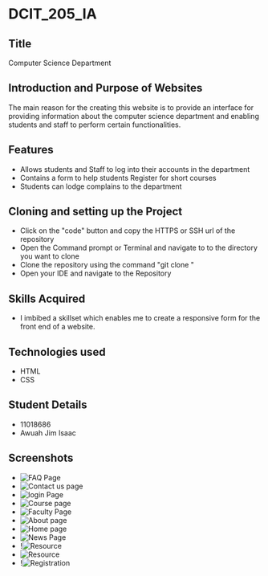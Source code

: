 # DCIT_205_IA

## Title
Computer Science Department 

## Introduction and Purpose of Websites
The main reason for the creating this website is to provide an interface for providing information about the computer science department and enabling students and staff to perform certain functionalities.

## Features
- Allows students and Staff to log into their accounts in the department
- Contains a form to help students Register for short courses
- Students can lodge complains to the department

## Cloning and setting up the Project
- Click on the "code" button and copy the HTTPS or SSH url of the repository 
- Open the Command prompt or Terminal and navigate to to the directory you want to clone 
- Clone the repository using the command "git clone <repository url>"
- Open your IDE and navigate to the Repository

## Skills Acquired 
-  I imbibed a skillset which enables me to create a responsive form for the front end of a website.

## Technologies used 
- HTML
- CSS 

## Student Details 
- 11018686
- Awuah Jim Isaac 

## Screenshots
- ![FAQ Page](FAQ.jpeg) 
- ![Contact us page](contactus.jpeg) 
- ![login Page](<log in.jpeg>) 
- ![Course page](<courses page.jpeg>) 
- ![Faculty Page](Faculty.jpeg) 
- ![About page](<About Page.jpeg>) 
- ![Home page](<Home page.jpeg>) 
- ![News Page](<News Page.jpeg>)
- !![Resource](Resources2.PNG) 
- ![Resource](Resources.PNG)
- !![Registration](registration.jpeg)